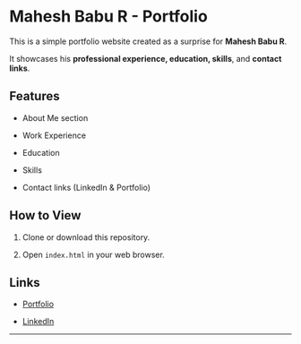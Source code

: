 # Mahesh Babu R - Portfolio



This is a simple portfolio website created as a surprise for **Mahesh Babu R**.  

It showcases his **professional experience, education, skills**, and **contact links**.



## Features

- About Me section

- Work Experience

- Education

- Skills

- Contact links (LinkedIn & Portfolio)



## How to View

1. Clone or download this repository.

2. Open `index.html` in your web browser.



## Links

- [Portfolio](https://bold.pro/my/maheshbabu-r-230922035450)

- [LinkedIn]([https://www.linkedin.com/in/maheshbabu-r-230922035450](https://www.linkedin.com/in/mahesh-babu-r-88a114212/)/)



---
